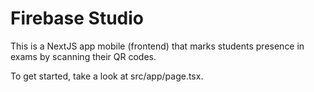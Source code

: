 # Firebase Studio

This is a NextJS app mobile (frontend) that marks students presence in exams by scanning their QR codes.

To get started, take a look at src/app/page.tsx.
